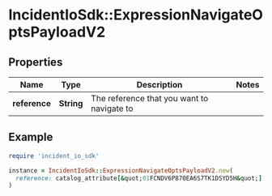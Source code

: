 # IncidentIoSdk::ExpressionNavigateOptsPayloadV2

## Properties

| Name | Type | Description | Notes |
| ---- | ---- | ----------- | ----- |
| **reference** | **String** | The reference that you want to navigate to |  |

## Example

```ruby
require 'incident_io_sdk'

instance = IncidentIoSdk::ExpressionNavigateOptsPayloadV2.new(
  reference: catalog_attribute[&quot;01FCNDV6P870EA6S7TK1DSYD5H&quot;]
)
```

